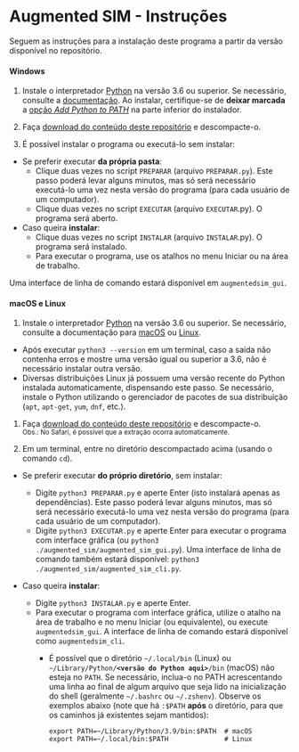 # Augmented SIM - Instruções

Seguem as instruções para a instalação deste programa a partir da versão
disponível no repositório.

#### Windows

1. Instale o interpretador [Python](https://www.python.org/downloads/windows/) na
versão 3.6 ou superior.
Se necessário, consulte a
[documentação](https://docs.python.org/pt-br/3/using/windows.html#the-full-installer).
Ao instalar, certifique-se de **deixar marcada** a
[opção *Add Python to PATH*](https://docs.python.org/pt-br/3/using/windows.html#installation-steps)
na parte inferior do instalador.

1. Faça
[download do conteúdo deste repositório](https://gitlab.com/projeto-fm-usp-mortalidade-sp/augmented-sim/-/archive/master/mortalidadesp-master.zip) e descompacte-o.

1. É possível instalar o programa ou executá-lo sem instalar:
  - Se preferir executar **da própria pasta**:
    - Clique duas vezes no script `PREPARAR` (arquivo `PREPARAR.py`).
      Este passo poderá
      levar alguns minutos, mas só será necessário
      executá-lo uma vez nesta versão do programa
      (para cada usuário de um computador).
    - Clique duas vezes no script `EXECUTAR` (arquivo `EXECUTAR`.py).
      O programa será aberto.
  - Caso queira **instalar**:
    - Clique duas vezes no script `INSTALAR` (arquivo `INSTALAR`.py).
      O programa será instalado.
    - Para executar o programa, use os atalhos no menu Iniciar ou na área
      de trabalho.

Uma interface de linha de comando estará disponível em `augmentedsim_gui`.


#### macOS e Linux


1. Instale o interpretador [Python](https://www.python.org/downloads/)
na versão 3.6 ou superior.
Se necessário, consulte a documentação para
[macOS](https://docs.python.org/pt-br/3/using/mac.html) ou
[Linux](https://docs.python.org/3/using/unix.html).
  - Após executar `python3 --version` em um terminal, caso a saída não contenha
  erros e mostre uma versão igual ou superior a 3.6, não é necessário instalar
  outra versão.
  - Diversas distribuições Linux já possuem
  uma versão recente do Python instalada automaticamente, dispensando
  este passo. Se necessário, instale o Python utilizando o gerenciador
  de pacotes de sua distribuição (`apt`, `apt-get`, `yum`, `dnf`, etc.).

1. Faça
  [download do conteúdo deste repositório](https://gitlab.com/projeto-fm-usp-mortalidade-sp/augmented-sim/-/archive/master/mortalidadesp-master.zip) e descompacte-o.
  <br/><small>Obs.:  No Safari, é possível que a extração ocorra automaticamente.</small>

1. Em um terminal, entre no diretório descompactado
   acima (usando o comando `cd`).

  - Se preferir executar **do próprio diretório**,
    sem instalar:<br>
    - Digite `python3 PREPARAR.py`
      e aperte Enter (isto instalará apenas as dependências).
      Este passo poderá
      levar alguns minutos, mas só será necessário
      executá-lo uma vez nesta versão do programa
      (para cada usuário de um computador).
    - Digite
      `python3 EXECUTAR.py` e aperte Enter para executar o programa
      com interface gráfica
      (ou `python3 ./augmented_sim/augmented_sim_gui.py`).
      Uma interface de linha de comando também estará
      disponível: `python3 ./augmented_sim/augmented_sim_cli.py`.

  - Caso queira **instalar**:<br>
    - Digite `python3 INSTALAR.py` e aperte Enter.
    - Para executar o programa com interface gráfica, utilize o atalho
      na área de trabalho e
      no menu Iniciar (ou equivalente), ou execute
      `augmentedsim_gui`. A interface de
      linha de comando estará disponível como `augmentedsim_cli`.
      - É possível que o diretório <code>\~/.local/bin</code> (Linux)
        ou
        <code>\~/Library/Python/<b>&lt;versão do Python aqui&gt;</b>/bin</code>
        (macOS) não esteja no `PATH`. Se necessário, inclua-o no PATH
        acrescentando uma linha ao final de algum arquivo que seja lido na
        inicialização do shell (geralmente `~/.bashrc` ou
        `~/.zshenv`). Observe os
        exemplos abaixo (note que há `:$PATH` **após** o diretório, para
        que os caminhos já existentes sejam mantidos):

        ```shell
        export PATH=~/Library/Python/3.9/bin:$PATH  # macOS
        export PATH=~/.local/bin:$PATH              # Linux
        ```
